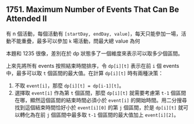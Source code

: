 ## 1751. Maximum Number of Events That Can Be Attended II

有 n 個活動，每個活動有 `[startDay, endDay, value]`，每天只能參加一場，活動不能重疊，最多可以參加 `k` 場活動，問最大總 value 為何

本題和 1235 很像，差別在於 dp 狀態多了一個維度來表示可以取多少個區間。

上來先將所有 events 按照結束時間排序，令 `dp[i][t]` 表示在前 `i` 個 events 中，最多可以取 `t` 個區間的最大值。在計算 `dp[i][t]` 時有兩種決策：

1. 不取 `event[i]`，那麼 `dp[i][t] = dp[i-1][t]`。
2. 選擇取 `event[i]` 作為第 `t` 個區間，那麼 `dp[i][t]` 就需要考慮第 `t-1` 個區間在哪，顯然這個區間的結束時間必須小於 `event[i]` 的開始時間。用二分搜尋找到這個結束時間恰好小於 `event[i][0]` 的第 `j` 個區間，於是 `dp[i][t]` 就可以轉化為在前 `j` 個區間中最多取 `t-1` 個區間的最大值加上 `event[i][2]`。
